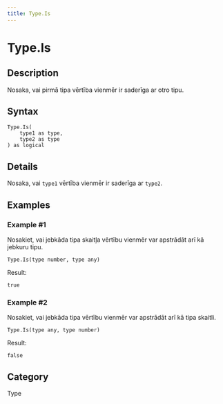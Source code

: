 ```yaml
---
title: Type.Is
---
```


# Type.Is


## Description

Nosaka, vai pirmā tipa vērtība vienmēr ir saderīga ar otro tipu.


## Syntax

```powerquery
Type.Is(
    type1 as type,
    type2 as type
) as logical
```


## Details

Nosaka, vai <code>type1</code> vērtība vienmēr ir saderīga ar <code>type2</code>.


## Examples

### Example #1 
Nosakiet, vai jebkāda tipa skaitļa vērtību vienmēr var apstrādāt arī kā jebkuru tipu.
```powerquery
Type.Is(type number, type any)
```

Result: 
```powerquery
true
```


### Example #2 
Nosakiet, vai jebkāda tipa vērtību vienmēr var apstrādāt arī kā tipa skaitli.
```powerquery
Type.Is(type any, type number)
```

Result: 
```powerquery
false
```




## Category
Type
